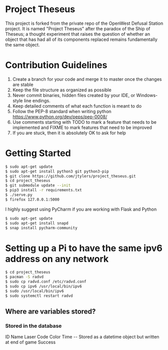 # Project Theseus
This project is forked from the private repo of the OpenWest Defusal Station project. It is named "Project Theseus" after the paradox of the Ship of Theseus; a thought experiment that raises the question of whether an object that has had all of its components replaced remains fundamentally the same object.

# Contribution Guidelines
1. Create a branch for your code and merge it to master once the changes are stable
2. Keep the file structure as organized as possible
3. Never commit binaries, hidden files created by your IDE, or Windows-style line endings.
4. Keep detailed comments of what each function is meant to do
5. Follow the PEP-8 standard when writing python https://www.python.org/dev/peps/pep-0008/
6. Use comments starting with TODO to mark a feature that needs to be implemented and FIXME to mark features that need to be improved
7. If you are stuck, then it is absolutely OK to ask for help

# Getting Started
```bash
$ sudo apt-get update
$ sudo apt-get install python3 git python3-pip
$ git clone https://github.com/jtylers/project_theseus.git
$ cd project_theseus
$ git submodule update --init
$ pip3 install -r requirements.txt
$ ./serve.py
$ firefox 127.0.0.1:5000
```
I highly suggest using PyCharm if you are working with Flask and Python
```bash
$ sudo apt-get update
$ sudo apt-get install snapd
$ snap install pycharm-community
```

# Setting up a Pi to have the same ipv6 address on any network
```bash
$ cd project_theseus
$ pacman -S radvd
$ sudo cp radvd.conf /etc/radvd.conf
$ sudo cp ipv6 /usr/local/bin/ipv6
$ sudo /usr/local/bin/ipv6
$ sudo systemctl restart radvd
```

## Where are variables stored?
### Stored in the database
ID
Name
Laser
Code
Color
Time    -- Stored as a datetime object but written at end of game
Success

